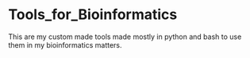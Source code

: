 # Tools_for_Bioinformatics
This are my custom made tools made mostly in python and bash to use them in my bioinformatics matters.
